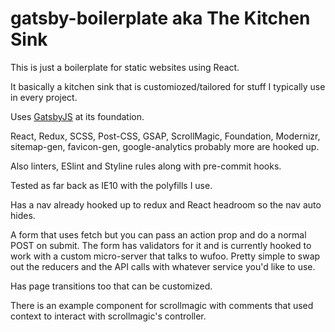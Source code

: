 # gatsby-boilerplate aka The Kitchen Sink

This is just a boilerplate for static websites using React.

It basically a kitchen sink that is customiozed/tailored for stuff I typically use in every project.

Uses [GatsbyJS](https://www.gatsbyjs.org/) at its foundation.

React, Redux, SCSS, Post-CSS, GSAP, ScrollMagic, Foundation, Modernizr, sitemap-gen, favicon-gen, google-analytics probably more are hooked up.

Also linters, ESlint and Styline rules along with pre-commit hooks.

Tested as far back as IE10 with the polyfills I use.

Has a nav already hooked up to redux and React headroom so the nav auto hides.

A form that uses fetch but you can pass an action prop and do a normal POST on submit. The form has validators for it and is currently hooked to work with a custom micro-server that talks to wufoo. Pretty simple to swap out the reducers and the API calls with whatever service you'd like to use.

Has page transitions too that can be customized.

There is an example component for scrollmagic with comments that used context to interact with scrollmagic's controller.